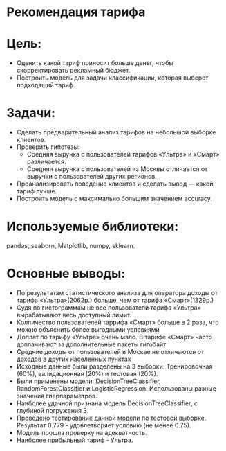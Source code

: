 # Рекомендация тарифа

# Цель:
- Оценить какой тариф приносит больше денег, чтобы скорректировать рекламный бюджет.
- Построить модель для задачи классификации, которая выберет подходящий тариф.

# Задачи:
- Сделать предварительный анализ тарифов на небольшой выборке клиентов.
- Проверить гипотезы:
  - Средняя выручка с пользователей тарифов «Ультра» и «Смарт» различается.
  - Средняя выручка с пользователей из Москвы отличается от выручки с пользователей других регионов.
- Проанализировать поведение клиентов и сделать вывод — какой тариф лучше.
- Построить модель с максимально большим значением accuracy.

# Используемые библиотеки:
pandas, seaborn, Matplotlib, numpy, sklearn.

# Основные выводы:
- По результатам статистического анализа для оператора доходы от тарифа «Ультра»(2062р.) больше, чем от тарифа «Смарт»(1329р.)
- Судя по гистограммам не все пользователи тарифа «Ультра» вырабатывают весь доступный лимит.
- Колличество пользователей таррифа «Смарт» больше в 2 раза, что можно объяснить более выгодными условиями
- Доплат по тарифу «Ультра» очень мало. В тарифе «Смарт» часто доплачивают за дополнительные пакеты гигобайт
- Средние доходы от пользователей в Москве не отличаются от доходов в других населенных пунктах
- Исходные данные были разделены на 3 выборки: Тренировочная (60%), валидационная (20%) и тестовая (20%).
- Были применены модели: DecisionTreeClassifier, RandomForestClassifier и LogisticRegression. Использованы разные значения гперпараметров.
- Наиболее удачной признана модель DecisionTreeClassifier, с глубиной погружения 3.
- Проведено тестирование данной модели по тестовой выборке. Результат 0.779 - удовлетворяет условию (не менее 0.75).
- Модель прошла проверку на адекватность.
- Наиболее прибыльный тариф - Ультра.
